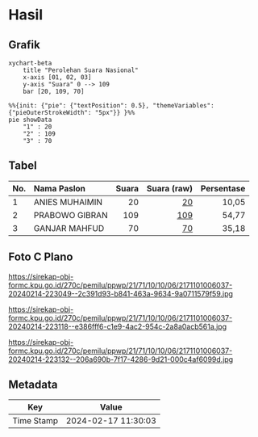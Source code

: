 # Hasil

## Grafik

```mermaid
xychart-beta
    title "Perolehan Suara Nasional"
    x-axis [01, 02, 03]
    y-axis "Suara" 0 --> 109
    bar [20, 109, 70]
```

```mermaid
%%{init: {"pie": {"textPosition": 0.5}, "themeVariables": {"pieOuterStrokeWidth": "5px"}} }%%
pie showData
    "1" : 20
    "2" : 109
    "3" : 70
```

## Tabel

| No. | Nama Paslon    | Suara | Suara (raw) | Persentase |
|:--- |:-------------- | -----:| -----------:| ----------:|
| 1   | ANIES MUHAIMIN | 20    | [20][p-1]   | 10,05      |
| 2   | PRABOWO GIBRAN | 109   | [109][p-2]  | 54,77      |
| 3   | GANJAR MAHFUD  | 70    | [70][p-3]   | 35,18      |


[p-1]: https://github.com/gigit-pemilu/pemilu-2024/blob/main/pilpres/hitung-suara/sub/21-kepulauan-riau/sub/71-kota-batam/sub/10-batam-kota/sub/1006-sungai-panas/sub/037-tps/sub/paslon-1.txt
[p-2]: https://github.com/gigit-pemilu/pemilu-2024/blob/main/pilpres/hitung-suara/sub/21-kepulauan-riau/sub/71-kota-batam/sub/10-batam-kota/sub/1006-sungai-panas/sub/037-tps/sub/paslon-2.txt
[p-3]: https://github.com/gigit-pemilu/pemilu-2024/blob/main/pilpres/hitung-suara/sub/21-kepulauan-riau/sub/71-kota-batam/sub/10-batam-kota/sub/1006-sungai-panas/sub/037-tps/sub/paslon-3.txt

## Foto C Plano

https://sirekap-obj-formc.kpu.go.id/270c/pemilu/ppwp/21/71/10/10/06/2171101006037-20240214-223049--2c391d93-b841-463a-9634-9a0711579f59.jpg

https://sirekap-obj-formc.kpu.go.id/270c/pemilu/ppwp/21/71/10/10/06/2171101006037-20240214-223118--e386fff6-c1e9-4ac2-954c-2a8a0acb561a.jpg

https://sirekap-obj-formc.kpu.go.id/270c/pemilu/ppwp/21/71/10/10/06/2171101006037-20240214-223132--206a690b-7f17-4286-9d21-000c4af6099d.jpg


## Metadata

| Key        | Value               |
| ---------- | ------------------- |
| Time Stamp | 2024-02-17 11:30:03 |



